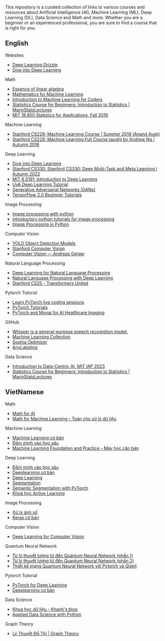 This repository is a curated collection of links to various courses and resources about Artificial Intelligence (AI), Machine Learning (ML), Deep Learning (DL), Data Science and Math and more. Whether you are a beginner or an experienced professional, you are sure to find a course that is right for you.

## English

Websites
- [Deep Learning Drizzle](https://deep-learning-drizzle.github.io/index.html#nlpnn)
- [Dive into Deep Learning](https://d2l.ai/index.html)

Math
- [Essence of linear algebra](https://www.youtube.com/playlist?list=PLZHQObOWTQDPD3MizzM2xVFitgF8hE_ab)
- [Mathematics for Machine Learning](https://www.youtube.com/playlist?list=PL05umP7R6ij1a6KdEy8PVE9zoCv6SlHRS)
- [Introduction to Machine Learning for Coders](https://www.youtube.com/watch?v=CzdWqFTmn0Y&list=PLfYUBJiXbdtSyktd8A_x0JNd6lxDcZE96)
- [Statistics Course for Beginners: Introduction to Statistics | MarinStatsLectures](https://www.youtube.com/watch?v=AN3UkzE3HMg&list=PLqzoL9-eJTNBZDG8jaNuhap1C9q6VHyVa)
- [MIT 18.650 Statistics for Applications, Fall 2016](https://www.youtube.com/playlist?list=PLUl4u3cNGP60uVBMaoNERc6knT_MgPKS0)

Machine Learning
- [Stanford CS229: Machine Learning Course | Summer 2019 (Anand Avati)](https://www.youtube.com/watch?v=KzH1ovd4Ots&list=PLoROMvodv4rNH7qL6-efu_q2_bPuy0adh)
- [Stanford CS229: Machine Learning Full Course taught by Andrew Ng | Autumn 2018](https://www.youtube.com/watch?v=jGwO_UgTS7I&list=PLoROMvodv4rMiGQp3WXShtMGgzqpfVfbU)

Deep Learning
- [Dive into Deep Learning](https://d2l.ai/index.html)
- [Stanford CS330: Stanford CS330: Deep Multi-Task and Meta Learning I Autumn 2022](https://www.youtube.com/watch?v=bkVCAk9Nsss&list=PLoROMvodv4rNjRoawgt72BBNwL2V7doGI)
- [MIT 6.S191: Introduction to Deep Learning](https://www.youtube.com/playlist?list=PLtBw6njQRU-rwp5__7C0oIVt26ZgjG9NI)
- [UvA Deep Learning Tutorial](https://uvadlc-notebooks.readthedocs.io/en/latest/index.html)
- [Generative Adversarial Networks (GANs)](https://www.youtube.com/playlist?list=PLhhyoLH6IjfwIp8bZnzX8QR30TRcHO8Va) 
- [TensorFlow 2.0 Beginner Tutorials](https://www.youtube.com/playlist?list=PLhhyoLH6IjfxVOdVC1P1L5z5azs0XjMsb)

Image Processing
- [Image processing with python](https://www.youtube.com/watch?v=Ijc-9L2iXEc&list=PLZsOBAyNTZwYx-7GylDo3LSYpSompzsqW)
- [Introductory python tutorials for image processing](https://www.youtube.com/watch?v=7uE6hypji0o&list=PLHae9ggVvqPgyRQQOtENr6hK0m1UquGaG)
- [Image Processing in Python](https://www.youtube.com/playlist?list=PLF_XXvcwv3kfalYHX6t3r8XIwteoPQgwX)

Computer Vision
- [YOLO Object Detection Models](https://www.youtube.com/playlist?list=PLkmvobsnE0GEfcliu9SXhtAQyyIiw9Kl0)
- [Stanford Computer Vision](https://www.youtube.com/playlist?list=PLf7L7Kg8_FNxHATtLwDceyh72QQL9pvpQ)
- [Computer Vision — Andreas Geiger](https://www.youtube.com/watch?v=YW1cIaOBkI8&list=PL05umP7R6ij35L2MHGzis8AEHz7mg381_)

Natural Language Processing
- [Deep Learning for Natural Language Processing](https://www.youtube.com/playlist?list=PLdH9u0f1XKW_s-c8EcgJpn_HJz5Jj1IRf)
- [Natural Language Processing with Deep Learning](https://www.example.com)
- [Stanford CS25 - Transformers United](https://www.youtube.com/playlist?list=PLoROMvodv4rNiJRchCzutFw5ItR_Z27CM)

Pytorch Tutorial
- [Learn PyTorch live coding sessions](https://www.youtube.com/watch?v=OQQ-W_63UgQ&list=PL3FW7Lu3i5Jsnh1rnUwq_TcylNr7EkRe6)
- [PyTorch Tutorials](https://www.youtube.com/playlist?list=PLhhyoLH6IjfxeoooqP9rhU3HJIAVAJ3Vz)
- [PyTorch and Monai for AI Healthcare Imaging](https://www.youtube.com/watch?v=M3ZWfamWrBM&t=348s)

GitHub
- [Whisper is a general-purpose speech recognition model.](https://www.youtube.com/watch?v=ByyHwoEgF0Q&list=PL8IpyNZ21vUQw-TYaf2xF6SbUrqRKbGxh)
- [Machine Learning Collection](https://github.com/aladdinpersson/Machine-Learning-Collection?fbclid=IwAR2Z3uvKIG8loQ2PZLo98NCLmgnNAUyRKF2dI8Y4PLh49P_msEZ5i3DnH9M)
- [Sophia Optimizer](https://github.com/kyegomez/Sophia/tree/main)
- [AnyLabeling](https://github.com/vietanhdev/anylabeling?fbclid=IwAR3F_w-ea4btYEBnmUSXLRpc_51kmnvQ1--b-Vhlkk36KssWUwaR-kYxHYk)

Data Science
- [Introduction to Data-Centric AI, MIT IAP 2023](https://www.youtube.com/watch?v=ayzOzZGHZy4&list=PLnSYPjg2dHQKdig0vVbN-ZnEU0yNJ1mo5&index=1)
- [Statistics Course for Beginners: Introduction to Statistics | MarinStatsLectures](https://www.youtube.com/watch?v=AN3UkzE3HMg&list=PLqzoL9-eJTNBZDG8jaNuhap1C9q6VHyVa)

## VietNamese
Math
- [Math for AI](https://www.youtube.com/playlist?list=PLaKt1Gc2UlgGi7d2wbDiq1BcDAbQsxcZJ)
- [Math for Machine Learning – Toán cho xử lý dữ liệu](https://www.youtube.com/playlist?list=PLjlWhmb6dBKhYRrXjaCgpfMRgwMbOQQmW)

Machine Learning
- [Machine Learning cơ bản](https://machinelearningcoban.com/)
- [Đắm mình vào học sâu](https://d2l.aivivn.com/)
- [Machine Learning Foundation and Practice – Máy học căn bản](https://www.youtube.com/playlist?list=PLjlWhmb6dBKgOl0D1o7e4SXO7AIVtxRk0)

Deep Learning
- [Đắm mình vào học sâu](https://d2l.aivivn.com/)
- [Deeplearning cơ bản](https://www.youtube.com/playlist?list=PLVnyU2MngPda-pqImB_n5iNPdhnBngMOn)
- [Deep Learning](https://www.youtube.com/playlist?list=PLaKt1Gc2UlgExdvFtmy4OxIS_hEYIfVYW)
- [Segmentation](https://www.youtube.com/playlist?list=PLVnyU2MngPdZ2DoMNC739JUIfBwFbXRfv)
- [Semantic Segmentation with PyTorch](https://www.youtube.com/playlist?list=PL66dY0IbDdcPYOW6UgYVn1vDR5fPwKEku)
- [Khoá học Active Learning](https://www.youtube.com/playlist?list=PL66dY0IbDdcNe45Ne82B-DZVb8pr_Xi2Z)

Image Processing
- [Xử lý ảnh số](https://www.youtube.com/playlist?list=PLANUYCovX5nq28GO9el_fny-MSQ0Y_aaV)
- [Keras cơ bản](https://vncoder.vn/ai/keras-co-ban)

Computer Vision
- [Deep Learning for Computer Vision](https://www.youtube.com/playlist?list=PLaKt1Gc2UlgEjf7lN_QxYW4-Yv0OlMFgA)

Quantum Neural Network
- [Từ lý thuyết lượng tử đến Quantum Neural Network (phần 1)](https://viblo.asia/p/tu-ly-thuyet-luong-tu-den-quantum-neural-network-phan-1-gioi-thieu-co-ban-ve-tinh-toan-luong-tu-07LKXRdplV4)
- [Từ lý thuyết lượng tử đến Quantum Neural Network (phần 2)](https://viblo.asia/p/tu-ly-thuyet-luong-tu-den-quantum-neural-network-phan-2-simple-quantum-neural-network-WAyK8rqplxX)
- [Thiết kế mạng Quantum Neural Network với Pytorch và Qiskit](https://viblo.asia/p/thiet-ke-mang-quantum-neural-network-voi-pytorch-va-qiskit-m2vJPwna4eK)

Pytorch Tutorial
- [PyTorch for Deep Learning](https://www.youtube.com/playlist?list=PLaKt1Gc2UlgFkGZKa0uX2MQsVkdBAxhKV)
- [Deeplearning cơ bản](https://www.youtube.com/playlist?list=PLVnyU2MngPda-pqImB_n5iNPdhnBngMOn)

Data Science
- [Khoa học dữ liệu - Khanh's blog](https://phamdinhkhanh.github.io/)
- [Applied Data Science with Python](https://www.youtube.com/playlist?list=PLaKt1Gc2UlgFT2EahyoR3VBCuxo6K7jHF)

Graph Theory
- [Lý Thuyết Đồ Thị | Graph Theory](https://www.youtube.com/playlist?list=PLux-_phi0Rz3Kx5SPqIRyGR1gDVb5DY1x)

